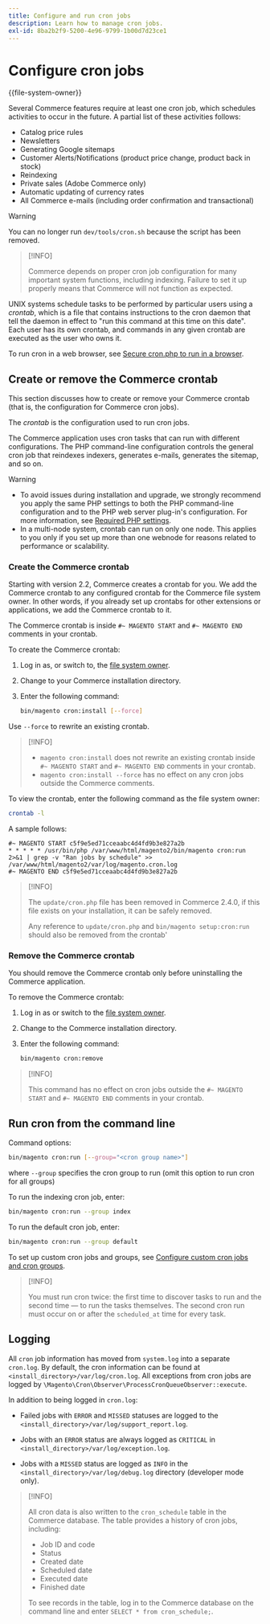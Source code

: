 ```yaml
---
title: Configure and run cron jobs
description: Learn how to manage cron jobs.
exl-id: 8ba2b2f9-5200-4e96-9799-1b00d7d23ce1
---
```

# Configure cron jobs

{{file-system-owner}}

Several Commerce features require at least one cron job, which schedules activities to occur in the future. A partial list of these activities follows:

- Catalog price rules
- Newsletters
- Generating Google sitemaps
- Customer Alerts/Notifications (product price change, product back in stock)
- Reindexing
- Private sales (Adobe Commerce only)
- Automatic updating of currency rates
- All Commerce e-mails (including order confirmation and transactional)

>[!WARNING]
>
>You can no longer run `dev/tools/cron.sh` because the script has been removed.

>[!INFO]
>
>Commerce depends on proper cron job configuration for many important system functions, including indexing. Failure to set it up properly means that Commerce will not function as expected.

UNIX systems schedule tasks to be performed by particular users using a _crontab_, which is a file that contains instructions to the cron daemon that tell the daemon in effect to "run this command at this time on this date". Each user has its own crontab, and commands in any given crontab are executed as the user who owns it.

To run cron in a web browser, see [Secure cron.php to run in a browser](../security/secure-cron-php.md).

## Create or remove the Commerce crontab

This section discusses how to create or remove your Commerce crontab (that is, the configuration for Commerce cron jobs).

The _crontab_ is the configuration used to run cron jobs.

The Commerce application uses cron tasks that can run with different configurations. The PHP command-line configuration controls the general cron job that reindexes indexers, generates e-mails, generates the sitemap, and so on.

>[!WARNING]
>
>- To avoid issues during installation and upgrade, we strongly recommend you apply the same PHP settings to both the PHP command-line configuration and to the PHP web server plug-in's configuration. For more information, see [Required PHP settings](../../installation/prerequisites/php-settings.md).
>- In a multi-node system, crontab can run on only one node. This applies to you only if you set up more than one webnode for reasons related to performance or scalability.

### Create the Commerce crontab

Starting with version 2.2, Commerce creates a crontab for you. We add the Commerce crontab to any configured crontab for the Commerce file system owner. In other words, if you already set up crontabs for other extensions or applications, we add the Commerce crontab to it.

The Commerce crontab is inside `#~ MAGENTO START` and `#~ MAGENTO END` comments in your crontab.

To create the Commerce crontab:

1. Log in as, or switch to, the [file system owner](../../installation/prerequisites/file-system/overview.md).
1. Change to your Commerce installation directory.
1. Enter the following command:

   ```bash
   bin/magento cron:install [--force]
   ```

Use `--force` to rewrite an existing crontab.

>[!INFO]
>
>- `magento cron:install` does not rewrite an existing crontab inside `#~ MAGENTO START` and `#~ MAGENTO END` comments in your crontab.
>- `magento cron:install --force` has no effect on any cron jobs outside the Commerce comments.

To view the crontab, enter the following command as the file system owner:

```bash
crontab -l
```

A sample follows:

```
#~ MAGENTO START c5f9e5ed71cceaabc4d4fd9b3e827a2b
* * * * * /usr/bin/php /var/www/html/magento2/bin/magento cron:run 2>&1 | grep -v "Ran jobs by schedule" >> /var/www/html/magento2/var/log/magento.cron.log
#~ MAGENTO END c5f9e5ed71cceaabc4d4fd9b3e827a2b
```

>[!INFO]
>
>The `update/cron.php` file has been removed in Commerce 2.4.0, if this file exists on your installation, it can be safely removed.
>
>Any reference to `update/cron.php` and `bin/magento setup:cron:run` should also be removed from the crontab'

### Remove the Commerce crontab

You should remove the Commerce crontab only before uninstalling the Commerce application.

To remove the Commerce crontab:

1. Log in as or switch to the [file system owner](../../installation/prerequisites/file-system/overview.md).
1. Change to the Commerce installation directory.
1. Enter the following command:

   ```bash
   bin/magento cron:remove
   ```

>[!INFO]
>
>This command has no effect on cron jobs outside the `#~ MAGENTO START` and `#~ MAGENTO END` comments in your crontab.

## Run cron from the command line

Command options:

```bash
bin/magento cron:run [--group="<cron group name>"]
```

where `--group` specifies the cron group to run (omit this option to run cron for all groups)

To run the indexing cron job, enter:

```bash
bin/magento cron:run --group index
```

To run the default cron job, enter:

```bash
bin/magento cron:run --group default
```

To set up custom cron jobs and groups, see [Configure custom cron jobs and cron groups](../cron/custom-cron.md).

>[!INFO]
>
>You must run cron twice: the first time to discover tasks to run and the second time — to run the tasks themselves. The second cron run must occur on or after the `scheduled_at` time for every task.

## Logging

All `cron` job information has moved from `system.log` into a separate `cron.log`.
By default, the cron information can be found at `<install_directory>/var/log/cron.log`.
All exceptions from cron jobs are logged by `\Magento\Cron\Observer\ProcessCronQueueObserver::execute`.

In addition to being logged in `cron.log`:

- Failed jobs with `ERROR` and `MISSED` statuses are logged to the `<install_directory>/var/log/support_report.log`.

- Jobs with an `ERROR` status are always logged as `CRITICAL` in `<install_directory>/var/log/exception.log`.

- Jobs with a `MISSED` status are logged as `INFO` in the `<install_directory>/var/log/debug.log` directory (developer mode only).

>[!INFO]
>
>All cron data is also written to the `cron_schedule` table in the Commerce database. The table provides a history of cron jobs, including:
>
>- Job ID and code
>- Status
>- Created date
>- Scheduled date
>- Executed date
>- Finished date
>
>To see records in the table, log in to the Commerce database on the command line and enter `SELECT * from cron_schedule;`.
